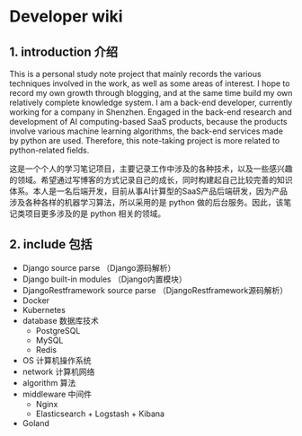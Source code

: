 # Developer wiki

## 1. introduction 介绍

This is a personal study note project that mainly records the various techniques involved in the work, as well as some areas of interest. I hope to record my own growth through blogging, and at the same time build my own relatively complete knowledge system. I am a back-end developer, currently working for a company in Shenzhen. Engaged in the back-end research and development of AI computing-based SaaS products, because the products involve various machine learning algorithms, the back-end services made by python are used. Therefore, this note-taking project is more related to python-related fields.

这是一个个人的学习笔记项目，主要记录工作中涉及的各种技术，以及一些感兴趣的领域。希望通过写博客的方式记录自己的成长，同时构建起自己比较完善的知识体系。本人是一名后端开发，目前从事AI计算型的SaaS产品后端研发，因为产品涉及各种各样的机器学习算法，所以采用的是 python 做的后台服务。因此，该笔记类项目更多涉及的是 python 相关的领域。

## 2. include 包括

- Django source parse  （Django源码解析）
- Django built-in modules （Django内置模块）
- DjangoRestframework source parse （DjangoRestframework源码解析）
- Docker
- Kubernetes
- database 数据库技术
  - PostgreSQL
  - MySQL
  - Redis
- OS 计算机操作系统
- network 计算机网络
- algorithm 算法
- middleware 中间件
  - Nginx
  - Elasticsearch + Logstash + Kibana
- Goland

